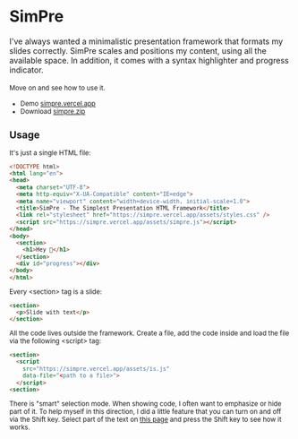 # SimPre

I've always wanted a minimalistic presentation framework that formats my slides correctly. SimPre scales and positions my content, using all the available space. In addition, it comes with a syntax highlighter and progress indicator.<br /><br /><small>Move on and see how to use it.

* Demo [simpre.vercel.app](https://simpre.vercel.app)
* Download [simpre.zip](https://simpre.vercel.app/simpre.zip)

## Usage

It's just a single HTML file:

```html
<!DOCTYPE html>
<html lang="en">
<head>
  <meta charset="UTF-8">
  <meta http-equiv="X-UA-Compatible" content="IE=edge">
  <meta name="viewport" content="width=device-width, initial-scale=1.0">
  <title>SimPre - The Simplest Presentation HTML Framework</title>
  <link rel="stylesheet" href="https://simpre.vercel.app/assets/styles.css" />
  <script src="https://simpre.vercel.app/assets/simpre.js"></script>
</head>
<body>
  <section>
    <h1>Hey 👋</h1>
  </section>
  <div id="progress"></div>
</body>
</html>
```

Every &lt;section&gt; tag is a slide:

```html
<section>
  <p>Slide with text</p>
</section>
```

All the code lives outside the framework. Create a file, add the code inside and load the file via the following &lt;script&gt; tag:

```html
<section>
  <script
    src="https://simpre.vercel.app/assets/is.js"
    data-file="<path to a file>">
  </script>
<section>
```

There is "smart" selection mode. When showing code, I often want to emphasize or hide part of it. To help myself in this direction, I did a little feature that you can turn on and off via the Shift key. Select part of the text on [this page](https://simpre.vercel.app) and press the Shift key to see how it works.



